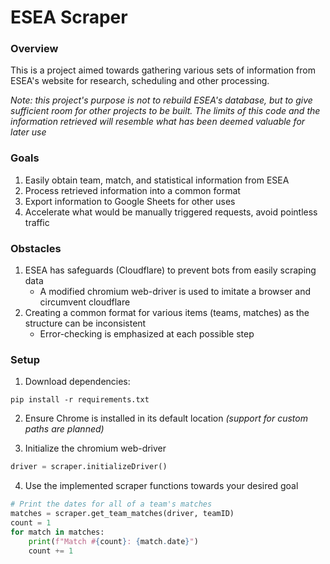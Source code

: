 # ESEA Scraper

### **Overview**

This is a project aimed towards gathering various sets of information from ESEA's website for research, scheduling and other processing.  

*Note: this project's purpose is not to rebuild ESEA's database, but to give sufficient room for other projects to be built. The limits of this code and the information retrieved will resemble what has been deemed valuable for later use*

### **Goals**

1. Easily obtain team, match, and statistical information from ESEA
2. Process retrieved information into a common format
3. Export information to Google Sheets for other uses
4. Accelerate what would be manually triggered requests, avoid pointless traffic

### **Obstacles**

1. ESEA has safeguards (Cloudflare) to prevent bots from easily scraping data
	- A modified chromium web-driver is used to imitate a browser and circumvent cloudflare
2. Creating a common format for various items (teams, matches) as the structure can be inconsistent
	- Error-checking is emphasized at each possible step

### **Setup**

1. Download dependencies:
```
pip install -r requirements.txt
```
2. Ensure Chrome is installed in its default location *(support for custom paths are planned)*

3. Initialize the chromium web-driver
```python
driver = scraper.initializeDriver()
```
4. Use the implemented scraper functions towards your desired goal
```python
# Print the dates for all of a team's matches
matches = scraper.get_team_matches(driver, teamID)
count = 1
for match in matches:
	print(f"Match #{count}: {match.date}")
	count += 1
```